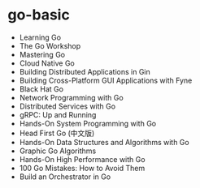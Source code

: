 # go-basic

- Learning Go
- The Go Workshop
- Mastering Go
- Cloud Native Go
- Building Distributed Applications in Gin
- Building Cross-Platform GUI Applications with Fyne
- Black Hat Go
- Network Programming with Go
- Distributed Services with Go
- gRPC: Up and Running
- Hands-On System Programming with Go
- Head First Go (中文版)
- Hands-On Data Structures and Algorithms with Go
- Graphic Go Algorithms
- Hands-On High Performance with Go
- 100 Go Mistakes: How to Avoid Them
- Build an Orchestrator in Go

